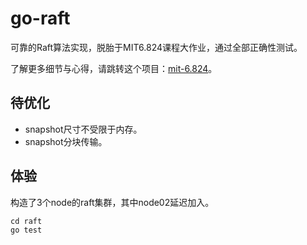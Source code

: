 # go-raft

可靠的Raft算法实现，脱胎于MIT6.824课程大作业，通过全部正确性测试。

了解更多细节与心得，请跳转这个项目：[mit-6.824](https://github.com/owenliang/mit-6.824)。

## 待优化

* snapshot尺寸不受限于内存。
* snapshot分块传输。

## 体验

构造了3个node的raft集群，其中node02延迟加入。

```
cd raft
go test
```